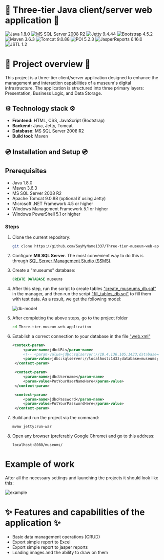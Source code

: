 # :bank: Three-tier Java client/server web application :bank:

![Java 1.8.0](https://img.shields.io/badge/Java-1.8.0-blue)
![MS SQL Server 2008 R2](https://img.shields.io/badge/MS%20SQL%20Server-2008%20R2-blue)
![Jetty 9.4.44](https://img.shields.io/badge/Jetty-9.4.44.v20210927-blue)
![Bootstrap 4.5.2](https://img.shields.io/badge/Bootstrap-4.5.2-blue)
![Maven 3.6.3](https://img.shields.io/badge/Maven-3.6.3-blue)
![Tomcat 9.0.88](https://img.shields.io/badge/Tomcat-9.0.88-blue)
![POI 5.2.3](https://img.shields.io/badge/POI-5.2.3-blue)
![JasperReports 6.16.0](https://img.shields.io/badge/JasperReports-6.16.0-blue)
![JSTL 1.2](https://img.shields.io/badge/JSTL-1.2-blue)

# :mag_right: Project overview :mag_right:
This project is a three-tier client/server application designed to enhance the management and interaction capabilities of a museum's digital infrastructure. The application is structured into three primary layers: Presentation, Business Logic, and Data Storage.

## :gear: Technology stack :gear:
- **Frontend:** HTML, CSS, JavaScript (Bootstrap)
- **Backend:** Java, Jetty, Tomcat
- **Database:** MS SQL Server 2008 R2
- **Build tool:** Maven

## :cd: Installation and Setup :cd:

## Prerequisites

- Java 1.8.0
- Maven 3.6.3
- MS SQL Server 2008 R2
- Apache Tomcat 9.0.88 (optional if using Jetty)
- Microsoft .NET Framework 4.5 or higher
- Windows Management Framework 5.1 or higher
- Windows PowerShell 5.1 or higher

### Steps
1. Clone the current repository:
   ```bash
   git clone https://github.com/SayMyName1337/Three-tier-museum-web-application.git
   ```
2. Configure **MS SQL Server**. The most convenient way to do this is through [SQL Server Management Studio (SSMS)](https://learn.microsoft.com/ru-ru/sql/ssms/download-sql-server-management-studio-ssms?view=sql-server-ver16).
3. Create a "museums" database:
   ```sql
   CREATE DATABASE museums
   ```
4. After this step, run the script to create tables ["create_museums_db.sql"](https://github.com/SayMyName1337/Three-tier-museum-web-application/blob/master/DB/create_museums_db.sql) in the manager, and then run the script ["fill_tables_db.sql"](https://github.com/SayMyName1337/Three-tier-museum-web-application/blob/master/DB/fill_tables_db.sql) to fill them with test data. As a result, we get the following model:
   
   ![db-model](https://github.com/user-attachments/assets/1ef1cd44-c171-41c2-b817-be76df180213)

5. After completing the above steps, go to the project folder
   ```bash
   cd Three-tier-museum-web-application
   ```
6. Establish a correct connection to your database in the file ["web.xml"](https://github.com/SayMyName1337/Three-tier-museum-web-application/blob/master/WebContent/WEB-INF/web.xml)
   ```xml
   <context-param>
		<param-name>jdbcURL</param-name>
		<!-- <param-value>jdbc:sqlserver://10.4.130.105:1433;database=B2;trustServerCertificate=true;</param-value> -->
		<param-value>jdbc:sqlserver://localhost:1433;database=museums;trustServerCertificate=true;</param-value>
	</context-param>

	<context-param>
		<param-name>jdbcUsername</param-name>
		<param-value>PutYourUserNameHere</param-value>
	</context-param>

	<context-param>
		<param-name>jdbcPassword</param-name>
		<param-value>PutYourPasswordHere</param-value>
	</context-param>
    ```
7. Build and run the project via the command:
   ```bash
   mvnw jetty:run-war
   ```
8. Open any browser (preferably Google Chrome) and go to this address:
   ```search
   localhost:8080/museums/
   ```
# Example of work
After all the necessary settings and launching the projects it should look like this:

![example](https://github.com/user-attachments/assets/6e15d300-f70c-4b7d-bf4c-94466e9b7e28)

# :sparkles: Features and capabilities of the application :sparkles:
- Basic data management operations (CRUD)
- Export simple report to Excel
- Export simple report to jasper reports
- Loading images and the ability to draw on them

